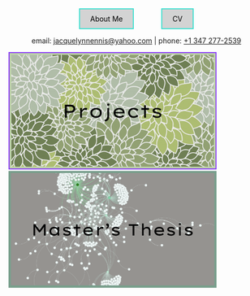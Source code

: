 <div style="text-align: center;">
  <a href="https://github.com/jackiwock/portfolio/edit/main/about_me.md" style="display: inline-block; padding: 10px 20px; margin-right: 50px; background-color: lightgray; border: 2px solid turquoise; color: black; text-decoration: none;">About Me</a>
  <a href="JEnnis_CV.pdf" style="display: inline-block; padding: 10px 20px; background-color: lightgray; border: 2px solid turquoise; color: black; text-decoration: none;">CV</a>
</div>

<p style="text-align: center;">
  email: <a href="mailto:jacquelynnennis@yahoo.com">jacquelynnennis@yahoo.com</a> | phone: <a href="tel:+13472772539">+1 347 277-2539</a>
</p>

[<img src="projects_button.png" width="410"/>](thesis_writeup.md)
[<img src="thesis_button.png" width="410"/>](Masters_Thesis/Thesis_page.md)



